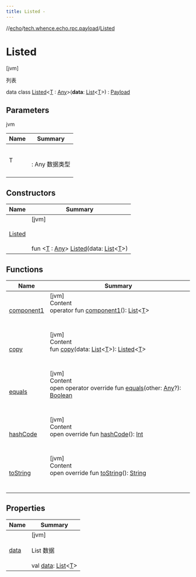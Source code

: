 ```yaml
---
title: Listed -
---
```

//[echo](../../index.md)/[tech.whence.echo.rpc.payload](../index.md)/[Listed](index.md)



# Listed  
 [jvm] 

列表

data class [Listed](index.md)<[T](index.md) : [Any](https://kotlinlang.org/api/latest/jvm/stdlib/kotlin/-any/index.html)>(**data**: [List](https://kotlinlang.org/api/latest/jvm/stdlib/kotlin.collections/-list/index.html)<[T](index.md)>) : [Payload](../-payload/index.md)   


## Parameters  
  
jvm  
  
|  Name|  Summary| 
|---|---|
| T| <br><br>: Any 数据类型<br><br>
  


## Constructors  
  
|  Name|  Summary| 
|---|---|
| [Listed](-listed.md)|  [jvm] <br><br><br><br>fun <[T](index.md) : [Any](https://kotlinlang.org/api/latest/jvm/stdlib/kotlin/-any/index.html)> [Listed](-listed.md)(data: [List](https://kotlinlang.org/api/latest/jvm/stdlib/kotlin.collections/-list/index.html)<[T](index.md)>)   <br>


## Functions  
  
|  Name|  Summary| 
|---|---|
| [component1](component1.md)| [jvm]  <br>Content  <br>operator fun [component1](component1.md)(): [List](https://kotlinlang.org/api/latest/jvm/stdlib/kotlin.collections/-list/index.html)<[T](index.md)>  <br><br><br>
| [copy](copy.md)| [jvm]  <br>Content  <br>fun [copy](copy.md)(data: [List](https://kotlinlang.org/api/latest/jvm/stdlib/kotlin.collections/-list/index.html)<[T](index.md)>): [Listed](index.md)<[T](index.md)>  <br><br><br>
| [equals](../../tech.whence.echo.webclient.response.exception/-response-unrecognized-exception/index.md#kotlin/Any/equals/#kotlin.Any?/PointingToDeclaration/)| [jvm]  <br>Content  <br>open operator override fun [equals](../../tech.whence.echo.webclient.response.exception/-response-unrecognized-exception/index.md#kotlin/Any/equals/#kotlin.Any?/PointingToDeclaration/)(other: [Any](https://kotlinlang.org/api/latest/jvm/stdlib/kotlin/-any/index.html)?): [Boolean](https://kotlinlang.org/api/latest/jvm/stdlib/kotlin/-boolean/index.html)  <br><br><br>
| [hashCode](../../tech.whence.echo.webclient.response.exception/-response-unrecognized-exception/index.md#kotlin/Any/hashCode/#/PointingToDeclaration/)| [jvm]  <br>Content  <br>open override fun [hashCode](../../tech.whence.echo.webclient.response.exception/-response-unrecognized-exception/index.md#kotlin/Any/hashCode/#/PointingToDeclaration/)(): [Int](https://kotlinlang.org/api/latest/jvm/stdlib/kotlin/-int/index.html)  <br><br><br>
| [toString](../../tech.whence.echo.webclient.response.exception/-response-unrecognized-exception/index.md#kotlin/Any/toString/#/PointingToDeclaration/)| [jvm]  <br>Content  <br>open override fun [toString](../../tech.whence.echo.webclient.response.exception/-response-unrecognized-exception/index.md#kotlin/Any/toString/#/PointingToDeclaration/)(): [String](https://kotlinlang.org/api/latest/jvm/stdlib/kotlin/-string/index.html)  <br><br><br>


## Properties  
  
|  Name|  Summary| 
|---|---|
| [data](index.md#tech.whence.echo.rpc.payload/Listed/data/#/PointingToDeclaration/)|  [jvm] <br><br>List<T> 数据<br><br>val [data](index.md#tech.whence.echo.rpc.payload/Listed/data/#/PointingToDeclaration/): [List](https://kotlinlang.org/api/latest/jvm/stdlib/kotlin.collections/-list/index.html)<[T](index.md)>   <br>

